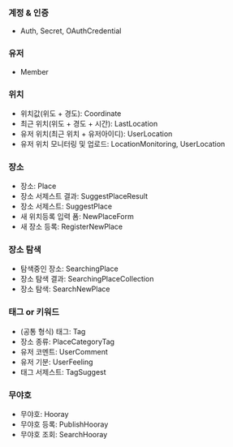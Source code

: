 

### 계정 & 인증

- Auth, Secret, OAuthCredential

### 유저

- Member

### 위치

- 위치값(위도 + 경도): Coordinate
- 최근 위치(위도 + 경도 + 시간): LastLocation
- 유저 위치(최근 위치 + 유저아이디): UserLocation
- 유저 위치 모니터링 및 업로드: LocationMonitoring, UserLocation

### 장소

- 장소: Place
- 장소 서제스트 결과:  SuggestPlaceResult
- 장소 서제스트: SuggestPlace
- 새 위치등록 입력 폼: NewPlaceForm
- 새 장소 등록: RegisterNewPlace

### 장소 탐색

- 탐색중인 장소: SearchingPlace
- 장소 탐색 결과: SearchingPlaceCollection
- 장소 탐색: SearchNewPlace

### 태그 or 키워드

- (공통 형식) 태그: Tag
- 장소 종류: PlaceCategoryTag
- 유저 코멘트: UserComment
- 유저 기분: UserFeeling
- 태그 서제스트: TagSuggest

### 무야호

- 무야호: Hooray
- 무야호 등록: PublishHooray
- 무야호 조회: SearchHooray



